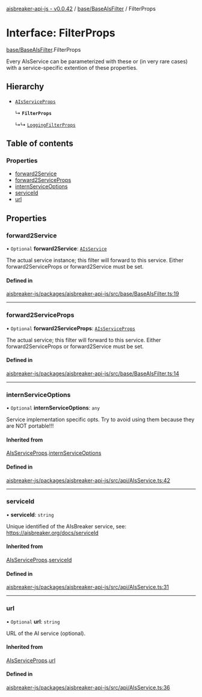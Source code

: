 [aisbreaker-api-js - v0.0.42](../README.md) / [base/BaseAIsFilter](../modules/base_BaseAIsFilter.md) / FilterProps

# Interface: FilterProps

[base/BaseAIsFilter](../modules/base_BaseAIsFilter.md).FilterProps

Every AIsService can be parameterized with these 
or (in very rare cases) with a service-specific extention of these properties.

## Hierarchy

- [`AIsServiceProps`](api_AIsService.AIsServiceProps.md)

  ↳ **`FilterProps`**

  ↳↳ [`LoggingFilterProps`](services_filters_LoggingFilter.LoggingFilterProps.md)

## Table of contents

### Properties

- [forward2Service](base_BaseAIsFilter.FilterProps.md#forward2service)
- [forward2ServiceProps](base_BaseAIsFilter.FilterProps.md#forward2serviceprops)
- [internServiceOptions](base_BaseAIsFilter.FilterProps.md#internserviceoptions)
- [serviceId](base_BaseAIsFilter.FilterProps.md#serviceid)
- [url](base_BaseAIsFilter.FilterProps.md#url)

## Properties

### forward2Service

• `Optional` **forward2Service**: [`AIsService`](api_AIsService.AIsService.md)

The actual service instance; this filter will forward to this service.
Either forward2ServiceProps or forward2Service must be set.

#### Defined in

[aisbreaker-js/packages/aisbreaker-api-js/src/base/BaseAIsFilter.ts:19](https://github.com/aisbreaker/aisbreaker-js/blob/develop/packages/aisbreaker-api-js/src/base/BaseAIsFilter.ts#L19)

___

### forward2ServiceProps

• `Optional` **forward2ServiceProps**: [`AIsServiceProps`](api_AIsService.AIsServiceProps.md)

The actual service; this filter will forward to this service.
Either forward2ServiceProps or forward2Service must be set.

#### Defined in

[aisbreaker-js/packages/aisbreaker-api-js/src/base/BaseAIsFilter.ts:14](https://github.com/aisbreaker/aisbreaker-js/blob/develop/packages/aisbreaker-api-js/src/base/BaseAIsFilter.ts#L14)

___

### internServiceOptions

• `Optional` **internServiceOptions**: `any`

Service implementation specific opts.
Try to avoid using them because they are NOT portable!!!

#### Inherited from

[AIsServiceProps](api_AIsService.AIsServiceProps.md).[internServiceOptions](api_AIsService.AIsServiceProps.md#internserviceoptions)

#### Defined in

[aisbreaker-js/packages/aisbreaker-api-js/src/api/AIsService.ts:42](https://github.com/aisbreaker/aisbreaker-js/blob/develop/packages/aisbreaker-api-js/src/api/AIsService.ts#L42)

___

### serviceId

• **serviceId**: `string`

Unique identified of the AIsBreaker service,
see: https://aisbreaker.org/docs/serviceId

#### Inherited from

[AIsServiceProps](api_AIsService.AIsServiceProps.md).[serviceId](api_AIsService.AIsServiceProps.md#serviceid)

#### Defined in

[aisbreaker-js/packages/aisbreaker-api-js/src/api/AIsService.ts:31](https://github.com/aisbreaker/aisbreaker-js/blob/develop/packages/aisbreaker-api-js/src/api/AIsService.ts#L31)

___

### url

• `Optional` **url**: `string`

URL of the AI service (optional).

#### Inherited from

[AIsServiceProps](api_AIsService.AIsServiceProps.md).[url](api_AIsService.AIsServiceProps.md#url)

#### Defined in

[aisbreaker-js/packages/aisbreaker-api-js/src/api/AIsService.ts:36](https://github.com/aisbreaker/aisbreaker-js/blob/develop/packages/aisbreaker-api-js/src/api/AIsService.ts#L36)
